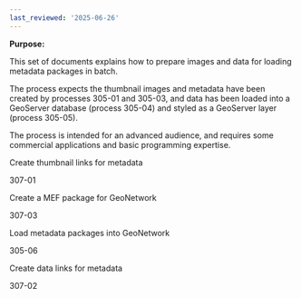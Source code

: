 ```yaml
---
last_reviewed: '2025-06-26'
---
```


**Purpose:**

This set of documents explains how to prepare images and data for loading metadata packages in batch.

The process expects the thumbnail images and metadata have been created by processes 305-01 and 305-03, and data has been loaded into a GeoServer database (process 305-04) and styled as a GeoServer layer (process 305-05).

The process is intended for an advanced audience, and requires some commercial applications and basic programming expertise.

Create thumbnail links for metadata

307-01

Create a MEF package for GeoNetwork

307-03

Load metadata packages into GeoNetwork

305-06

Create data links for metadata

307-02